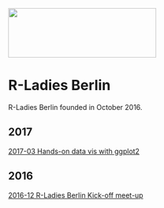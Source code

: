 <img src="https://github.com/rladies/starter-kit/blob/master/logo/R-LadiesGlobal_RBG_online_LogoWithText_Horizontal.png" data-canonical-src="https://github.com/rladies/starter-kit/blob/master/logo/R-LadiesGlobal_RBG_online_LogoWithText_Horizontal.png" width="300" height="100" />
 
  # R-Ladies Berlin
 
  R-Ladies Berlin founded in October 2016.
  
  ## 2017
   [2017-03 Hands-on data vis with ggplot2](https://github.com/rladies/meetup-presentations_berlin/tree/master/2017-01_Hands_on_datavis_ggplot2)
 
  ## 2016
   [2016-12 R-Ladies Berlin Kick-off meet-up](https://github.com/rladies/meetup-presentations_berlin/tree/master/2016-12_KickOff_RLB)
   
